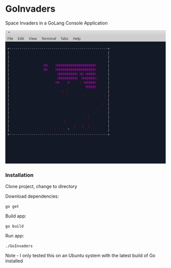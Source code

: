 GoInvaders
=========

Space Invaders in a GoLang Console Application

![GoInvaders Image](goinvaders.png)


### Installation

Clone project, change to directory

Download dependencies:

`go get`

Build app:

`go build`

Run app:

`./GoInvaders`

Note - I only tested this on an Ubuntu system with the latest build of Go installed

